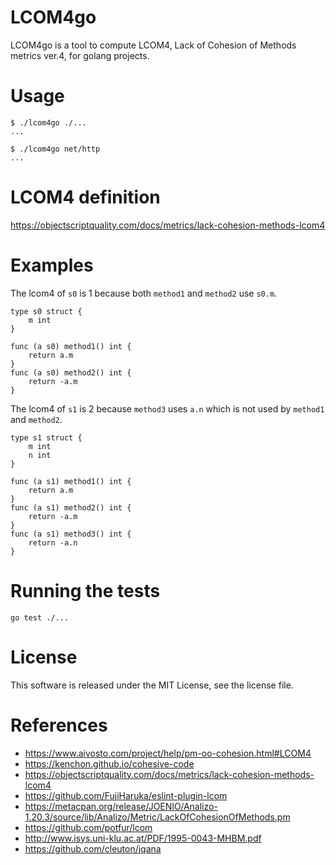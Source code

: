 # LCOM4go
LCOM4go is a tool to compute LCOM4, Lack of Cohesion of Methods metrics ver.4, for golang projects.

# Usage
```
$ ./lcom4go ./...
...

$ ./lcom4go net/http
...
```

# LCOM4 definition
https://objectscriptquality.com/docs/metrics/lack-cohesion-methods-lcom4


# Examples

The lcom4 of `s0` is 1 because both `method1` and `method2` use `s0.m`.
```
type s0 struct {
	m int
}

func (a s0) method1() int {
	return a.m
}
func (a s0) method2() int {
	return -a.m
}
```


The lcom4 of `s1` is 2 because `method3` uses `a.n` which is not used by `method1` and `method2`.
```
type s1 struct {
	m int
	n int
}

func (a s1) method1() int {
	return a.m
}
func (a s1) method2() int {
	return -a.m
}
func (a s1) method3() int {
	return -a.n
}
```


# Running the tests
```
go test ./...
```


# License

This software is released under the MIT License, see the license file.
# References
* https://www.aivosto.com/project/help/pm-oo-cohesion.html#LCOM4
* https://kenchon.github.io/cohesive-code
* https://objectscriptquality.com/docs/metrics/lack-cohesion-methods-lcom4
* https://github.com/FujiHaruka/eslint-plugin-lcom
* https://metacpan.org/release/JOENIO/Analizo-1.20.3/source/lib/Analizo/Metric/LackOfCohesionOfMethods.pm
* https://github.com/potfur/lcom
* http://www.isys.uni-klu.ac.at/PDF/1995-0043-MHBM.pdf
* https://github.com/cleuton/jqana

